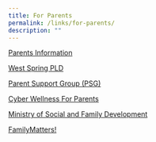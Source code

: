 ```yaml
---
title: For Parents
permalink: /links/for-parents/
description: ""
---
```

<a href="https://westspringsec.moe.edu.sg/resource/parents-information/" target="_blank">Parents Information</a>

<a href="https://sites.google.com/moe.edu.sg/wssspdlp/home" target="_blank">West Spring PLD</a>

<a href="https://westspringsec.moe.edu.sg/parents/parent-support-group-psg/" target="_blank">Parent Support Group (PSG)</a>

<a href="https://westspringsec.moe.edu.sg/parents/cyber-wellness-for-parents/" target="_blank">Cyber Wellness For Parents</a>

<a href="https://www.msf.gov.sg/Pages/default.aspx" target="_blank">Ministry of Social and Family Development</a>

<a href="https://www.msf.gov.sg/media-room/Pages/FamilyMatters-Factsheet.aspx" target="_blank">FamilyMatters!</a>

